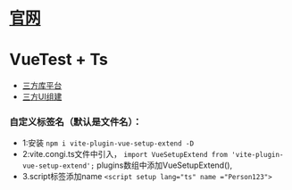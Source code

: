 # [官网](https://cn.vuejs.org/)

# VueTest + Ts

* [三方库平台](https://www.npmjs.com/)
* [三方UI组建](https://element-plus.gitee.io/zh-CN/)


### 自定义标签名（默认是文件名）：

* 1:安装 `npm i vite-plugin-vue-setup-extend -D`
* 2:vite.congi.ts文件中引入，
```import VueSetupExtend from 'vite-plugin-vue-setup-extend';```
plugins数组中添加VueSetupExtend(),
* 3.script标签添加name
```<script setup lang="ts" name ="Person123">```


